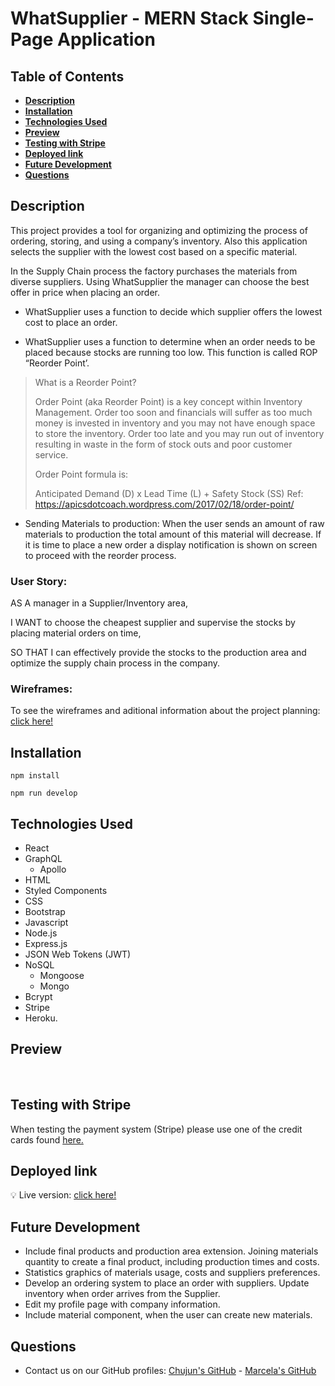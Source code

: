 # **WhatSupplier - MERN Stack Single-Page Application**

## **Table of Contents** 

- [**Description**](#description)
- [**Installation**](#installation)
- [**Technologies Used**](#technologies-used)
- [**Preview**](#preview)
- [**Testing with Stripe**](#testing-with-stripe)
- [**Deployed link**](#deployed-link)
- [**Future Development**](#future-development)
- [**Questions**](#questions)


## **Description**

This project provides a tool for organizing and optimizing the process of ordering, storing, and using a company’s inventory. Also this application selects the supplier with the lowest cost based on a specific material.

In the Supply Chain process the factory purchases the materials from diverse suppliers. Using WhatSupplier the manager can choose the best offer in price when placing  an order. 

* WhatSupplier uses a function to decide which supplier offers the lowest cost to place an order. 

* WhatSupplier uses a function to determine when an order needs to be placed because stocks are running too low. This function is called ROP “Reorder Point’.
 
> What is a Reorder Point? 
>
> Order Point (aka Reorder Point) is a key concept within Inventory Management. Order too soon and financials will suffer as too much money is invested in inventory and you may not have enough space to store the inventory. 
Order too late and you may run out of inventory resulting in waste in the form of stock outs and poor customer service.
> 
> Order Point formula is:
> 
> Anticipated Demand (D) x Lead Time (L) + Safety Stock (SS) 
Ref: https://apicsdotcoach.wordpress.com/2017/02/18/order-point/

* Sending Materials to production: 
When the user sends an amount of raw materials to production the total amount of this material will decrease. If it is time to place a new order a display notification is shown on screen to proceed with the reorder process. 

### **User Story:**
  AS A manager in a Supplier/Inventory area,

  I WANT to choose the cheapest supplier and  supervise the stocks by placing material orders on time,

  SO THAT I can effectively provide the stocks to the production area and optimize the supply chain process in the company.

### **Wireframes:**
 To see the wireframes and aditional information about the project planning: [click here!](https://docs.google.com/document/d/1GMc3-rKcXWFA2Aj1BXcAQgLNudQANhHkr_l39hxE-J4/edit#heading=h.yyrhu7ml5bea)


## **Installation**

```
npm install
```

```
npm run develop
```

## **Technologies Used**

* React
* GraphQL
  * Apollo
* HTML
* Styled Components
* CSS
* Bootstrap
* Javascript
* Node.js
* Express.js
* JSON Web Tokens (JWT)
* NoSQL
  * Mongoose
  * Mongo
* Bcrypt
* Stripe
* Heroku.

## **Preview**

 ![]()
 ![]()

## **Testing with Stripe**

When testing the payment system (Stripe) please use one of the credit cards found [here.](https://stripe.com/docs/testing?numbers-or-method-or-token=card-numbers#visa)

## **Deployed link**

💡 Live version: [click here!]()

## **Future Development**

* Include final products and production area extension. Joining materials quantity to create a final product, including production times and costs. 
* Statistics graphics of materials usage, costs and suppliers preferences.
* Develop an ordering system to place an order with suppliers. Update inventory when order arrives from the Supplier. 
* Edit my profile page with company information. 
* Include material component, when the user can create new materials. 


## **Questions**

* Contact us on our GitHub profiles: [Chujun's GitHub](https://github.com/dorisliu333) - [Marcela's GitHub](https://github.com/marcelamejiao)

